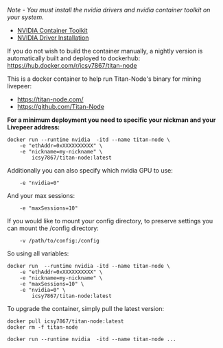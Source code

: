 


*Note - You must install the nvidia drivers and nvidia container toolkit on your system.*
  - [NVIDIA Container Toolkit](https://docs.nvidia.com/datacenter/cloud-native/container-toolkit/latest/install-guide.html)
  - [NVIDIA Driver Installation](https://docs.nvidia.com/datacenter/tesla/tesla-installation-notes/index.html)

If you do not wish to build the container manually, a nightly version is automatically built and deployed to dockerhub:
https://hub.docker.com/r/icsy7867/titan-node

This is a docker container to help run Titan-Node's binary for mining livepeer:
  - https://titan-node.com/
  - https://github.com/Titan-Node

**For a minimum deployment you need to specific your nickman and your Livepeer address:**
```
docker run --runtime nvidia  -itd --name titan-node \
    -e "ethAddr=0xXXXXXXXXXX" \
    -e "nickname=my-nickname" \
        icsy7867/titan-node:latest
```

Additionally you can also specify which nvidia GPU to use:
```
    -e "nvidia=0"
```
And your max sessions:
```
    -e "maxSessions=10"
```

If you would like to mount your config directory, to preserve settings you can mount the /config directory:
```
    -v /path/to/config:/config
```

So using all variables:

```
docker run  --runtime nvidia -itd --name titan-node \
    -e "ethAddr=0xXXXXXXXXXX" \
    -e "nickname=my-nickname" \
    -e "maxSessions=10" \
    -e "nvidia=0" \
        icsy7867/titan-node:latest
```

To upgrade the container, simply pull the latest version:
```
docker pull icsy7867/titan-node:latest
docker rm -f titan-node

docker run --runtime nvidia  -itd --name titan-node ...
```
